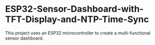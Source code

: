 # ESP32-Sensor-Dashboard-with-TFT-Display-and-NTP-Time-Sync
This project uses an ESP32 microcontroller to create a multi-functional sensor dashboard.
